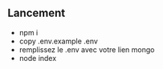 ## Lancement

- npm i
- copy .env.example .env
- remplissez le .env avec votre lien mongo
- node index